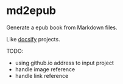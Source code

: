 # md2epub

Generate a epub book from Markdown files.

Like [docsify](https://github.com/docsifyjs/docsify) projects.

TODO:

- using github.io address to input project
- handle image reference
- handle link reference
